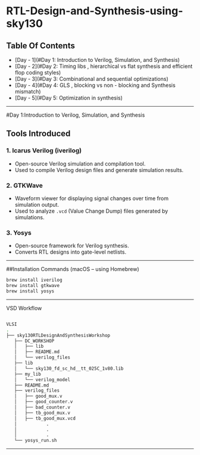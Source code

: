 # RTL-Design-and-Synthesis-using-sky130


## Table Of Contents
- [Day - 1](#Day 1: Introduction to Verilog, Simulation, and Synthesis)
- [Day - 2](#Day 2: Timing libs , hierarchical vs flat synthesis and efficient flop coding styles)
- [Day - 3](#Day 3: Combinational and sequential optimizations)
- [Day - 4](#Day 4: GLS , blocking vs non - blocking and Synthesis mismatch)
- [Day - 5](#Day 5: Optimization in synthesis)

---
#Day 1:Introduction to Verilog, Simulation, and Synthesis
## Tools Introduced

### 1. **Icarus Verilog (iverilog)**
- Open-source Verilog simulation and compilation tool.
- Used to compile Verilog design files and generate simulation results.

### 2. **GTKWave**
- Waveform viewer for displaying signal changes over time from simulation output.
- Used to analyze `.vcd` (Value Change Dump) files generated by simulations.

### 3. **Yosys**
- Open-source framework for Verilog synthesis.
- Converts RTL designs into gate-level netlists.

---

##Installation Commands (macOS – using Homebrew)

```bash
brew install iverilog
brew install gtkwave
brew install yosys
```
---
VSD Workflow 

```bash

VLSI
.
├── sky130RTLDesignAndSynthesisWorkshop
   ├── DC_WORKSHOP
   │   ├── lib
   │   ├── README.md
   │   └── verilog_files
   ├── lib
   │   └── sky130_fd_sc_hd__tt_025C_1v80.lib
   ├── my_lib
   │   └── verilog_model
   ├── README.md
   ├── verilog_files
   │   ├── good_mux.v
   │   ├── good_counter.v
   │   ├── bad_counter.v
   │   ├── tb_good_mux.v
   │   ├── tb_good_mux.vcd
   │           .
   │           .
   │           .
   └── yosys_run.sh
```
---



